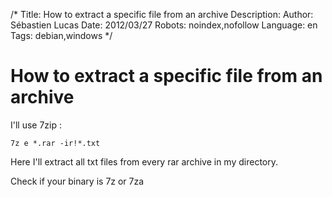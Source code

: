/*
Title: How to extract a specific file from an archive
Description: 
Author: Sébastien Lucas
Date: 2012/03/27
Robots: noindex,nofollow
Language: en
Tags: debian,windows
*/
# How to extract a specific file from an archive

I'll use 7zip :

```
7z e *.rar -ir!*.txt
```
Here I'll extract all txt files from every rar archive in my directory.

Check if your binary is 7z or 7za


